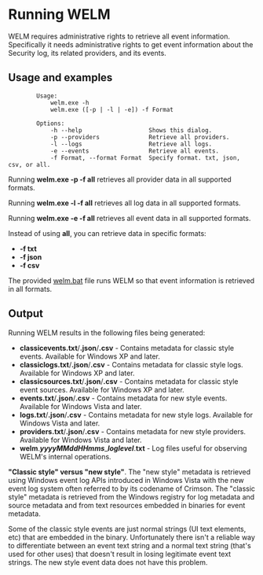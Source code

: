 # Running WELM

WELM requires administrative rights to retrieve all event information. Specifically it needs administrative rights to get event information about the Security log, its related providers, and its events.

## Usage and examples

```dos
        Usage:
            welm.exe -h
            welm.exe ([-p | -l | -e]) -f Format

        Options:
            -h --help                   Shows this dialog.
            -p --providers              Retrieve all providers.
            -l --logs                   Retrieve all logs.
            -e --events                 Retrieve all events.
            -f Format, --format Format  Specify format. txt, json, csv, or all.
```

Running **welm.exe -p -f all** retrieves all provider data in all supported formats.

Running **welm.exe -l -f all** retrieves all log data in all supported formats.

Running **welm.exe -e -f all** retrieves all event data in all supported formats.

Instead of using **all**, you can retrieve data in specific formats:

* **-f txt**
* **-f json**
* **-f csv**

The provided [welm.bat](../welm/welm.bat) file runs WELM so that event information is retrieved in all formats.

## Output

Running WELM results in the following files being generated:

* **classicevents.txt**/**.json**/**.csv** - Contains metadata for classic style events. Available for Windows XP and later.
* **classiclogs.txt**/**.json**/**.csv** - Contains metadata for classic style logs. Available for Windows XP and later.
* **classicsources.txt**/**.json**/**.csv** - Contains metadata for classic style event sources. Available for Windows XP and later.
* **events.txt**/**.json**/**.csv** - Contains metadata for new style events. Available for Windows Vista and later.
* **logs.txt**/**.json**/**.csv** - Contains metadata for new style logs. Available for Windows Vista and later.
* **providers.txt**/**.json**/**.csv** - Contains metadata for new style providers. Available for Windows Vista and later.
* **welm**.***yyyyMMddHHmms***\_***loglevel***.**txt** - Log files useful for observing WELM's internal operations.

**"Classic style" versus "new style"**. The "new style" metadata is retrieved using Windows event log APIs introduced in Windows Vista with the new event log system often referred to by its codename of Crimson. The "classic style" metadata is retrieved from the Windows registry for log metadata and source metadata and from text resources embedded in binaries for event metadata.

Some of the classic style events are just normal strings (UI text elements, etc) that are embedded in the binary. Unfortunately there isn't a reliable way to differentiate between an event text string and a normal text string (that's used for other uses) that doesn't result in losing legitimate event text strings. The new style event data does not have this problem.